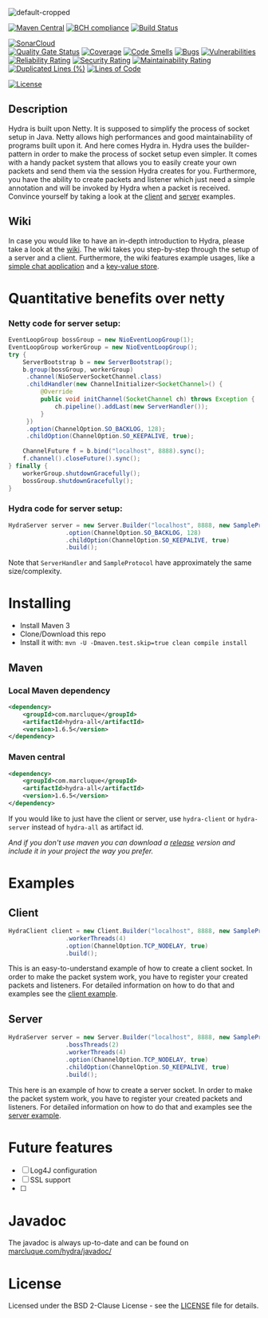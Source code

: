 ![default-cropped](https://user-images.githubusercontent.com/33261455/177036138-fef7d692-fd8a-470f-af8a-6808eed476d8.svg)

[![Maven Central](https://maven-badges.herokuapp.com/maven-central/com.marcluque/hydra/badge.svg)](https://maven-badges.herokuapp.com/maven-central/com.marcluque/hydra-all)
[![BCH compliance](https://bettercodehub.com/edge/badge/marcluque/Hydra?branch=master)](https://bettercodehub.com/)
[![Build Status](https://travis-ci.com/marcluque/Hydra.svg?branch=master)](https://travis-ci.com/marcluque/Hydra)  

[![SonarCloud](https://sonarcloud.io/images/project_badges/sonarcloud-white.svg)](https://sonarcloud.io/summary/new_code?id=marcluque_Hydra)  
[![Quality Gate Status](https://sonarcloud.io/api/project_badges/measure?project=marcluque_Hydra&metric=alert_status)](https://sonarcloud.io/summary/new_code?id=marcluque_Hydra)
[![Coverage](https://sonarcloud.io/api/project_badges/measure?project=marcluque_Hydra&metric=coverage)](https://sonarcloud.io/summary/new_code?id=marcluque_Hydra)
[![Code Smells](https://sonarcloud.io/api/project_badges/measure?project=marcluque_Hydra&metric=code_smells)](https://sonarcloud.io/summary/new_code?id=marcluque_Hydra)
[![Bugs](https://sonarcloud.io/api/project_badges/measure?project=marcluque_Hydra&metric=bugs)](https://sonarcloud.io/summary/new_code?id=marcluque_Hydra)
[![Vulnerabilities](https://sonarcloud.io/api/project_badges/measure?project=marcluque_Hydra&metric=vulnerabilities)](https://sonarcloud.io/summary/new_code?id=marcluque_Hydra)
[![Reliability Rating](https://sonarcloud.io/api/project_badges/measure?project=marcluque_Hydra&metric=reliability_rating)](https://sonarcloud.io/summary/new_code?id=marcluque_Hydra)
[![Security Rating](https://sonarcloud.io/api/project_badges/measure?project=marcluque_Hydra&metric=security_rating)](https://sonarcloud.io/summary/new_code?id=marcluque_Hydra)
[![Maintainability Rating](https://sonarcloud.io/api/project_badges/measure?project=marcluque_Hydra&metric=sqale_rating)](https://sonarcloud.io/summary/new_code?id=marcluque_Hydra)
[![Duplicated Lines (%)](https://sonarcloud.io/api/project_badges/measure?project=marcluque_Hydra&metric=duplicated_lines_density)](https://sonarcloud.io/summary/new_code?id=marcluque_Hydra)
[![Lines of Code](https://sonarcloud.io/api/project_badges/measure?project=marcluque_Hydra&metric=ncloc)](https://sonarcloud.io/summary/new_code?id=marcluque_Hydra)

[![License](https://img.shields.io/badge/License-BSD%202--Clause-orange.svg)](https://opensource.org/licenses/BSD-2-Clause)

## Description

Hydra is built upon Netty. It is supposed to simplify the process of socket setup in Java. Netty allows high performances and good maintainability of programs built upon it.
And here comes Hydra in. Hydra uses the builder-pattern in order to make the process of socket setup even simpler. It comes with a handy packet system
that allows you to easily create your own packets and send them via the session Hydra creates for you. Furthermore, you have the ability to create packets and
listener which just need a simple annotation and will be invoked by Hydra when a packet is received.
Convince yourself by taking a look at the [client](https://github.com/marcluque/Hydra/tree/master/example/src/main/java/de/marcluque/hydra/example/client) and [server](https://github.com/marcluque/Hydra/tree/master/example/src/main/java/de/marcluque/hydra/example/server) examples.

## Wiki

In case you would like to have an in-depth introduction to Hydra, please take a look at the [wiki](https://github.com/marcluque/Hydra/wiki).
The wiki takes you step-by-step through the setup of a server and a client. Furthermore, the wiki features example usages,
like a [simple chat application](https://github.com/marcluque/Hydra/wiki/Building-a-simple-chat-application) and a [key-value store](https://github.com/marcluque/Hydra/wiki/Building-a-small-key-value-store).

# Quantitative benefits over netty
### Netty code for server setup:
```java
EventLoopGroup bossGroup = new NioEventLoopGroup(1);
EventLoopGroup workerGroup = new NioEventLoopGroup();
try {
    ServerBootstrap b = new ServerBootstrap();
    b.group(bossGroup, workerGroup)
     .channel(NioServerSocketChannel.class)
     .childHandler(new ChannelInitializer<SocketChannel>() {
         @Override
         public void initChannel(SocketChannel ch) throws Exception {
             ch.pipeline().addLast(new ServerHandler());
         }
     })
     .option(ChannelOption.SO_BACKLOG, 128);
     .childOption(ChannelOption.SO_KEEPALIVE, true);
     
    ChannelFuture f = b.bind("localhost", 8888).sync();
    f.channel().closeFuture().sync();
} finally {
    workerGroup.shutdownGracefully();
    bossGroup.shutdownGracefully();
}
```
### Hydra code for server setup:
```java
HydraServer server = new Server.Builder("localhost", 8888, new SampleProtocol())
                .option(ChannelOption.SO_BACKLOG, 128)
                .childOption(ChannelOption.SO_KEEPALIVE, true)
                .build();
```

Note that `ServerHandler` and `SampleProtocol` have approximately the same size/complexity.

# Installing

 * Install Maven 3
 * Clone/Download this repo
 * Install it with: ```mvn -U -Dmaven.test.skip=true clean compile install```

## Maven

### Local Maven dependency

```xml
<dependency>
    <groupId>com.marcluque</groupId>
    <artifactId>hydra-all</artifactId>
    <version>1.6.5</version>
</dependency>
```

### Maven central

```xml
<dependency>
    <groupId>com.marcluque</groupId>
    <artifactId>hydra-all</artifactId>
    <version>1.6.5</version>
</dependency>
```

If you would like to just have the client or server, use `hydra-client` or `hydra-server` instead of `hydra-all` as artifact id.

_And if you don't use maven you can download a [release](https://github.com/marcluque/Hydra/releases) version and include it in your project the way you prefer._

# Examples

## Client

```java
HydraClient client = new Client.Builder("localhost", 8888, new SampleProtocol())
                .workerThreads(4)
                .option(ChannelOption.TCP_NODELAY, true)
                .build();
```

This is an easy-to-understand example of how to create a client socket.
In order to make the packet system work, you have to register your created packets and listeners.
For detailed information on how to do that and examples see the [client example](https://github.com/marcluque/Hydra/tree/master/example/src/main/java/de/marcluque/hydra/example/client).

## Server

```java
HydraServer server = new Server.Builder("localhost", 8888, new SampleProtocol())
                .bossThreads(2)
                .workerThreads(4)
                .option(ChannelOption.TCP_NODELAY, true)
                .childOption(ChannelOption.SO_KEEPALIVE, true)
                .build();
```

This here is an example of how to create a server socket.
In order to make the packet system work, you have to register your created packets and listeners.
For detailed information on how to do that and examples see the [server example](https://github.com/marcluque/Hydra/tree/master/example/src/main/java/de/marcluque/hydra/example/server).

# Future features
- [ ] Log4J configuration
- [ ] SSL support
- [ ] 

# Javadoc

The javadoc is always up-to-date and can be found on [marcluque.com/hydra/javadoc/](https://marcluque.com/hydra/javadoc/)

# License

Licensed under the BSD 2-Clause License - see the [LICENSE](LICENSE) file for details.
